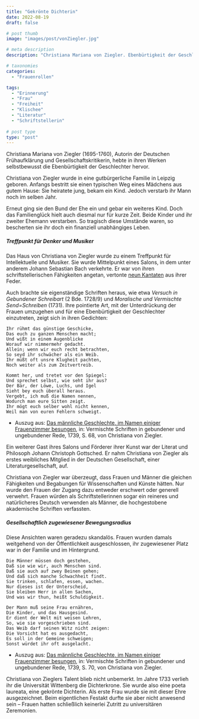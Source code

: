 ```yaml
---
title: "Gekrönte Dichterin"
date: 2022-08-19
draft: false

# post thumb
image: "images/post/vonZiegler.jpg"

# meta description
description: "Christiana Mariana von Ziegler. Ebenbürtigkeit der Geschlechter. Dichterkrone. Poeta Laureta. Leipzig. Johann Sebastian Bach. Frühaufklärung. Universität Wittenberg. Johann Christoph Gottsched. Deutsche Gesellschaft."

# taxonomies
categories:
  - "Frauenrollen"

tags:
  - "Erinnerung"
  - "Frau"
  - "Freiheit"
  - "Klischee"
  - "Literatur"
  - "Schriftstellerin"
  
# post type
type: "post"
---
```


Christiana Mariana von Ziegler (1695-1760), Autorin der Deutschen Frühaufklärung und Gesellschaftskritikerin, hebte in ihren Werken selbstbewusst die Ebenbürtigkeit der Geschlechter hervor.

Christiana von Ziegler wurde in eine gutbürgerliche Familie in Leipzig geboren. Anfangs bestritt sie einen typischen Weg eines Mädchens aus gutem Hause: Sie heiratete jung, bekam ein Kind. Jedoch verstarb ihr Mann noch im selben Jahr. 

Erneut ging sie den Bund der Ehe ein und gebar ein weiteres Kind. Doch das Familienglück hielt auch diesmal nur für kurze Zeit. Beide Kinder und ihr zweiter Ehemann verstarben. So tragisch diese Umstände waren, so bescherten sie ihr doch ein finanziell unabhängiges Leben.

##### Treffpunkt für Denker und Musiker

Das Haus von Christiana von Ziegler wurde zu einem Treffpunkt für Intellektuelle und Musiker. Sie wurde Mittelpunkt eines Salons, in dem unter anderem Johann Sebastian Bach verkehrte. Er war von ihren schriftstellerischen Fähigkeiten angetan, vertonte [neun Kantaten](http://www.bachdiskographie.de/textdichter/textdichter_chr_mar_ziegler.html) aus ihrer Feder. 

Auch brachte sie eigenständige Schriften heraus, wie etwa *Versuch in Gebundener Schreibart* (2 Bde. 1728/9) und *Moralische und Vermischte Send=Schreiben* (1731). Ihre pointierte Art, mit der Unterdrückung der Frauen umzugehen und für eine Ebenbürtigkeit der Geschlechter einzutreten, zeigt sich in ihren Gedichten:
```
Ihr rühmt das günstige Geschicke,
Das euch zu ganzen Menschen macht;
Und wißt in einem Augenblicke
Worauf wir nimmermehr gedacht.
Allein; wenn wir euch recht betrachten,
So seyd ihr schwächer als ein Weib.
Ihr müßt oft unsre Klugheit pachten,
Noch weiter als zum Zeitvertreib.

Kommt her, und tretet vor den Spiegel:
Und sprechet selbst, wie seht ihr aus?
Der Bär, der Löwe, Luchs, und Igel
Sieht bey euch überall heraus.
Vergebt, ich muß die Namen nennen,
Wodurch man eure Sitten zeigt.
Ihr mögt euch selber wohl nicht kennen,
Weil man von euren Fehlern schweigt.
```
- Auszug aus: [Das männliche Geschlechte, im Namen einiger Frauenzimmer besungen](https://opacplus.bsb-muenchen.de/title/BV001175191), in: Vermischte Schriften in gebundener und ungebundener Rede, 1739, S. 68, von Christiana von Ziegler.

Ein weiterer Gast ihres Salons und Förderer ihrer Kunst war der Literat und Philosoph Johann Christoph Gottsched. Er nahm Christiana von Ziegler als erstes weibliches Mitglied in der Deutschen Gesellschaft, einer Literaturgesellschaft, auf.

Christiana von Ziegler war überzeugt, dass Frauen und Männer die gleichen Fähigkeiten und Begabungen für Wissenschaften und Künste hätten. Nur wurde den Frauen der Zugang dazu entweder erschwert oder generell verwehrt. Frauen würden als Schriftstellerinnen sogar ein reineres und natürlicheres Deutsch verwenden als Männer, die hochgestobene akademische Schriften verfassten.

##### Gesellschaftlich zugewiesener Bewegungsradius

Diese Ansichten waren geradezu skandalös. Frauen wurden damals weitgehend von der Öffentlichkeit ausgeschlossen, ihr zugewiesener Platz war in der Familie und im Hintergrund.

```
Die Männer müssen doch gestehen,
Daß sie wie wir, auch Menschen sind.
Daß sie auch auf zwey Beinen gehen;
Und daß sich manche Schwachheit findt.
Sie trinken, schlafen, essen, wachen.
Nur dieses ist der Unterscheid,
Sie bleiben Herr in allen Sachen,
Und was wir thun, heißt Schuldigkeit.

Der Mann muß seine Frau ernähren,
Die Kinder, und das Hausgesind.
Er dient der Welt mit weisen Lehren,
So, wie sie vorgeschrieben sind.
Das Weib darf seinen Witz nicht zeigen:
Die Vorsicht hat es ausgedacht,
Es soll in der Gemeine schweigen;
Sonst würdet ihr oft ausgelacht.
```
- Auszug aus: [Das männliche Geschlechte, im Namen einiger Frauenzimmer besungen](https://opacplus.bsb-muenchen.de/title/BV001175191), in: Vermischte Schriften in gebundener und ungebundener Rede, 1739, S. 70, von Christiana von Ziegler.

Christiana von Zieglers Talent blieb nicht unbemerkt. Im Jahre 1733 verlieh ihr die Universität Wittenberg die Dichterkrone. Sie wurde also eine poeta laureata, eine gekrönte Dichterin. Als erste Frau wurde sie mit dieser Ehre ausgezeichnet. Beim eigentlichen Festakt durfte sie aber nicht anwesend sein – Frauen hatten schließlich keinerlei Zutritt zu universitären Zeremonien.
